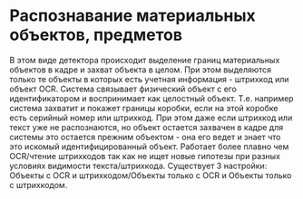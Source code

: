 # Распознавание материальных объектов, предметов

В этом виде детектора происходит выделение границ материальных объектов в кадре и захват объекта в целом. При этом выделяются только те объекты в которых есть учетная информация - штрихкод или объект OCR. Система связывает физический объект с его идентификатором и воспринимает как целостный объект. Т.е. например система захватит и покажет границы коробки, если на этой коробке есть серийный номер или штрихкод. При этом даже если штрихкод или текст уже не распознаются, но объект остается захвачен в кадре для системы это остается прежним объектом - она его ведет и знает что это искомый идентифицированный объект. Работает более плавно чем OCR/чтение штрихкодов так как не ищет новые гипотезы при разных условиях видимости текста/штрихкода. Существует 3 настройки: Объекты с OCR и штрихкодом/Объекты только с OCR и Объекты только с штрихкодом.

